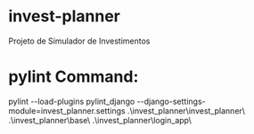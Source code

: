 # invest-planner
Projeto de Simulador de Investimentos

# pylint Command:
pylint --load-plugins pylint_django --django-settings-module=invest_planner.settings .\invest_planner\invest_planner\ .\invest_planner\base\ .\invest_planner\login_app\